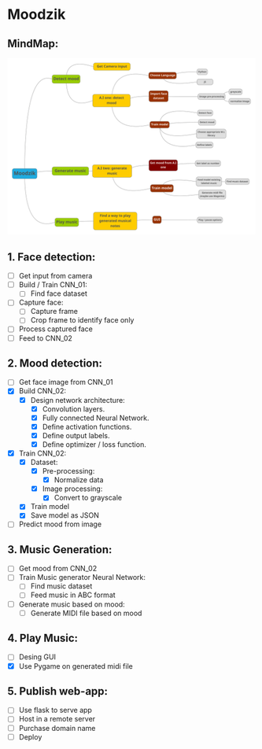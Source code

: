 # Moodzik

## MindMap:
![mindmap](./mindmap/mindmap.png)

## 1. Face detection:
- [ ] Get input from camera
- [ ] Build / Train CNN_01:
    - [ ] Find face dataset
- [ ] Capture face:
    - [ ] Capture frame
    - [ ] Crop frame to identify face only
- [ ] Process captured face
- [ ] Feed to CNN_02

## 2. Mood detection:
- [ ] Get face image from CNN_01
- [x] Build CNN_02:
    - [x] Design network architecture:
        - [x] Convolution layers.
        - [x] Fully connected Neural Network.
        - [x] Define activation functions.
        - [x] Define output labels.
        - [x] Define optimizer / loss function.

- [x] Train CNN_02:
    - [x] Dataset:
        - [x] Pre-processing:   
            - [x] Normalize data
        - [x] Image processing:
            - [x] Convert to grayscale
    - [x] Train model
    - [x] Save model as JSON

- [ ] Predict mood from image

## 3. Music Generation:
- [ ] Get mood from CNN_02
- [ ] Train Music generator Neural Network:
    - [ ] Find music dataset
    - [ ] Feed music in ABC format
- [ ] Generate music based on mood:
    - [ ] Generate MIDI file based on mood

## 4. Play Music:
- [ ] Desing GUI
- [x] Use Pygame on generated midi file

## 5. Publish web-app:
- [ ] Use flask to serve app
- [ ] Host in a remote server
- [ ] Purchase domain name
- [ ] Deploy
